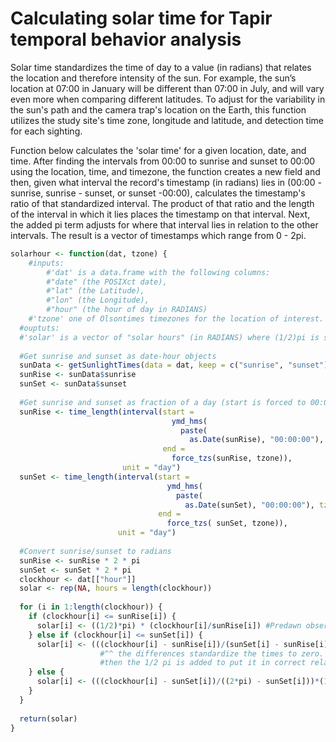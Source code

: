 # Calculating solar time for Tapir temporal behavior analysis
Solar time standardizes the time of day to a value (in radians) that relates the location and therefore intensity of the sun. 
For example, the sun’s location at 07:00 in January will be different than 07:00 in July, and will vary even more when comparing different latitudes. 
To adjust for the variability in the sun's path and the camera trap's location on the Earth, this function utilizes the study site's time zone, longitude and latitude, 
and detection time for each sighting. 

Function below calculates the 'solar time' for a given location, date, and time. After finding the intervals from 00:00 to sunrise and sunset to 00:00 using the location, time, and timezone, the function creates a new field and then, given what interval the record's timestamp (in radians) lies in (00:00 - sunrise, sunrise - 
sunset, or sunset -00:00), calculates the timestamp's ratio of that standardized interval. The product of that ratio and the length of the interval in which it lies places the timestamp on that interval. Next, the added pi term adjusts for where that interval lies in relation to the other intervals. The result is a vector of 
timestamps which range from 0 - 2pi. 
```R 
solarhour <- function(dat, tzone) {
	#inputs:
		#'dat' is a data.frame with the following columns: 
		#"date" (the POSIXct date), 
		#"lat" (the Latitude),
		#"lon" (the Longitude), 
		#"hour" (the hour of day in RADIANS)
	#'tzone' one of Olsontimes timezones for the location of interest. 
  #ouptuts: 
  #'solar' is a vector of "solar hours" (in RADIANS) where (1/2)pi is sunrise and (3/2)pi is sunset
  
  #Get sunrise and sunset as date-hour objects
  sunData <- getSunlightTimes(data = dat, keep = c("sunrise", "sunset"), tz = tzone)
  sunRise <- sunData$sunrise
  sunSet <- sunData$sunset
  
  #Get sunrise and sunset as fraction of a day (start is forced to 00:00:00 UTC that day, end is appropriate solar event forced to UTC)
  sunRise <- time_length(interval(start = 
                                    ymd_hms(
                                      paste(
                                        as.Date(sunRise), "00:00:00"), tz = tzone),
                                  end = 
                                    force_tzs(sunRise, tzone)),
                         unit = "day")
  sunSet <- time_length(interval(start = 
                                   ymd_hms(
                                     paste(
                                       as.Date(sunSet), "00:00:00"), tz = tzone),
                                 end = 
                                   force_tzs( sunSet, tzone)),
                        unit = "day")
  
  #Convert sunrise/sunset to radians
  sunRise <- sunRise * 2 * pi
  sunSet <- sunSet * 2 * pi  
  clockhour <- dat[["hour"]]
  solar <- rep(NA, hours = length(clockhour))
  
  for (i in 1:length(clockhour)) {
    if (clockhour[i] <= sunRise[i]) {
      solar[i] <- ((1/2)*pi) * (clockhour[i]/sunRise[i]) #Predawn observations
    } else if (clockhour[i] <= sunSet[i]) {
      solar[i] <- (((clockhour[i] - sunRise[i])/(sunSet[i] - sunRise[i]))*pi) + ((1/2)*pi) #Daylight observations 
					#^^ the differences standardize the times to zero. the ratio of those differences * pi put it on the interval from surise to sunset (pi hours)
					#then the 1/2 pi is added to put it in correct relation to the previous interval (00:00 - sunset).
    } else {
      solar[i] <- (((clockhour[i] - sunSet[i])/((2*pi) - sunSet[i]))*(1/2)*pi) + ((3/2)*pi) #Postdusk observations
    }
  }
  
  return(solar)
}

```